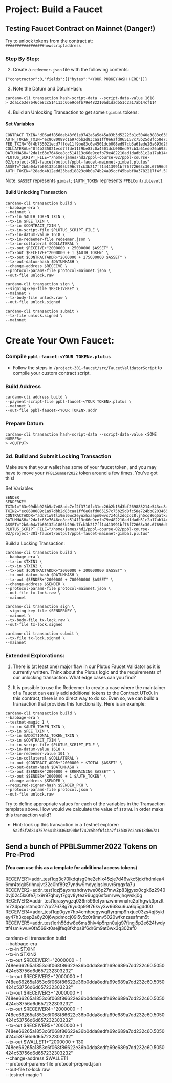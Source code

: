 # Project: Build a Faucet

## Testing Faucet Contract on Mainnet (Danger!)

Try to unlock tokens from the contract at: `#################newscriptaddress`

### Step By Step:
2. Create a `redeemer.json` file with the following contents:
```
{"constructor":0,"fields":[{"bytes":"<YOUR PUBKEYHASH HERE"}]}
```
3. Note the Datum and DatumHash:
```
cardano-cli transaction hash-script-data --script-data-value 1618
> 2da1c63e7646ce8cc514113c66e9cefb79e482210ad1dadb51c2a17ab14cf114
```
4. Build an Unlocking Transaction to get some `tgimbal` tokens:
#### Set Variables
```
CONTRACT_TXIN="d06adf856deb43f61e9742a6a5d45a83b3d52225b1c5040e3883c6385ff55df7#1"
AUTH_TOKEN_TXIN="ec8680089c1a97dbb2d83caa1ff0e6afd065157c75b25d8fc58e724bb8203465#1"
FEE_TXIN="0f4b735021ecd7ffde11f9be83c0a4501dcb008ed97cb3a61ede26a693d287c0#0"
COLLATERAL="0f4b735021ecd7ffde11f9be83c0a4501dcb008ed97cb3a61ede26a693d287c0#2"
DATUMHASH="2da1c63e7646ce8cc514113c66e9cefb79e482210ad1dadb51c2a17ab14cf114"
PLUTUS_SCRIPT_FILE="/home/james/hd2/ppbl-course-02/ppbl-course-02/project-301-faucet/output/ppbl-faucet-mainnet-gimbal.plutus"
ASSET="2b0a04a7b60132b1805b296c7fcb3b217ff14413991bf76f72663c30.67696d62616c"
AUTH_TOKEN="28adc4b12edd23bad18823c0b0a74b24a95ccf45babf8a3782217f4f.5050424c436f6e747269624c6576656c31"
```
Note: `$ASSET` represents `gimbal`; `$AUTH_TOKEN` represents `PPBLContribLevel1`

#### Build Unlocking Transaction
```
cardano-cli transaction build \
--babbage-era \
--mainnet \
--tx-in $AUTH_TOKEN_TXIN \
--tx-in $FEE_TXIN \
--tx-in $CONTRACT_TXIN \
--tx-in-script-file $PLUTUS_SCRIPT_FILE \
--tx-in-datum-value 1618 \
--tx-in-redeemer-file redeemer.json \
--tx-in-collateral $COLLATERAL \
--tx-out $RECEIVE+"2000000 + 25000000 $ASSET" \
--tx-out $RECEIVE+"2000000 + 1 $AUTH_TOKEN" \
--tx-out $CONTRACTADDR+"2000000 + 275000000 $ASSET" \
--tx-out-datum-hash $DATUMHASH \
--change-address $RECEIVE \
--protocol-params-file protocol-mainnet.json \
--out-file unlock.raw

cardano-cli transaction sign \
--signing-key-file $RECEIVEKEY \
--mainnet \
--tx-body-file unlock.raw \
--out-file unlock.signed

cardano-cli transaction submit \
--tx-file unlock.signed \
--mainnet
```

# Create Your Own Faucet:

### Compile `ppbl-faucet-<YOUR TOKEN>.plutus`
- Follow the steps in `/project-301-faucet/src/FaucetValidatorScript` to compile your custom contract script.

### Build Address
```
cardano-cli address build \
--payment-script-file ppbl-faucet-<YOUR TOKEN>.plutus \
--mainnet \
--out-file ppbl-faucet-<YOUR TOKEN>.addr
```

### Prepare Datum
```
cardano-cli transaction hash-script-data --script-data-value <SOME NUMBER>
> <OUTPUT>
```

### 3d. Build and Submit Locking Transaction
Make sure that your wallet has some of your faucet token, and you may have to move your `PPBLSummer2022` token around a few times. You've got this!

Set Variables
```
SENDER
SENDERKEY
TXIN1="63e99dbb926b5a7e08adc7ef2f3710fc31ec26b2b15d3bf269885214e543cc8a#0"
TXIN2="ec8680089c1a97dbb2d83caa1ff0e6afd065157c75b25d8fc58e724bb8203465#0"
CONTRACTADDR="addr1w9tlx9ml6wc2eyuxhxaapn0wvs7z4qlzdqzqz8ljh5cq86q5atkch"
DATUMHASH="2da1c63e7646ce8cc514113c66e9cefb79e482210ad1dadb51c2a17ab14cf114"
ASSET="2b0a04a7b60132b1805b296c7fcb3b217ff14413991bf76f72663c30.67696d62616c"
PLUTUS_SCRIPT_FILE="/home/james/hd2/ppbl-course-02/ppbl-course-02/project-301-faucet/output/ppbl-faucet-mainnet-gimbal.plutus"

```

Build a Locking Transaction:
```
cardano-cli transaction build \
--babbage-era \
--tx-in $TXIN1 \
--tx-in $TXIN2 \
--tx-out $CONTRACTADDR+"2000000 + 300000000 $ASSET" \
--tx-out-datum-hash $DATUMHASH \
--tx-out $SENDER+"2000000 + 700000000 $ASSET" \
--change-address $SENDER \
--protocol-params-file protocol-mainnet.json \
--out-file tx-lock.raw \
--mainnet

cardano-cli transaction sign \
--signing-key-file $SENDERKEY \
--mainnet \
--tx-body-file tx-lock.raw \
--out-file tx-lock.signed

cardano-cli transaction submit \
--tx-file tx-lock.signed \
--mainnet

```


### Extended Explorations:
1. There is (at least one) major flaw in our Plutus Faucet Validator as it is currently written. Think about the Plutus logic and the requirements of our unlocking transaction. What edge cases can you find?

2. It is possible to use the Redeemer to create a case where the maintainer of a Faucet can easily add additional tokens to the Contract UTxO. In this contract, there is no direct way to do so. Even so, we can build a transaction that provides this functionality. Here is an example:

```
cardano-cli transaction build \
--babbage-era \
--testnet-magic 1 \
--tx-in $AUTH_TOKEN_TXIN \
--tx-in $FEE_TXIN \
--tx-in $ADDITIONAL_TOKEN_TXIN \
--tx-in $CONTRACT_TXIN \
--tx-in-script-file $PLUTUS_SCRIPT_FILE \
--tx-in-datum-value 1618 \
--tx-in-redeemer-value 101 \
--tx-in-collateral $COLLATERAL \
--tx-out $CONTRACT_ADDR+"2000000 + $TOTAL $ASSET" \
--tx-out-datum-hash $DATUMHASH \
--tx-out $SENDER+"2000000 + $REMAINING $ASSET" \
--tx-out $SENDER+"2000000 + 1 $AUTH_TOKEN" \
--change-address $SENDER \
--required-signer-hash $SENDER_PKH \
--protocol-params-file protocol.json \
--out-file unlock.raw
```

Try to define appropriate values for each of the variables in the Transaction template above. How would we calculate the value of `$TOTAL` in order make this transaction valid?

* Hint: look up this transaction in a Testnet explorer: `5a2f5f2d814757e641b30363a90bef742c5bef6f4ba7f13b387c2ac618d667a1`



## Send a bunch of PPBLSummer2022 Tokens on Pre-Prod
#### (You can use this as a template for additional access tokens)
RECEIVER1=addr_test1qq3c70lkdqtsg9he2ehlx45zje7d46wkc5jdxfhdmlea46mr4tdgk5rlhnujvt32c0hf89z7yndw9mdyglqslcuvr6rqqxfa7u
RECEIVER2=addr_test1qzj5ayxmzhdrwtwe06p27mw2p83jgysx0cgk6z29400vj02c5lx6fe7jrx9r97qhuyt7gqv8ytea96ugq6sfxmrwwjhqwskj0g
RECEIVER3=addr_test1qrasyvgzq036n599efyxnzwnmvnxhc2pfhgwk3przltm724pqcrstmq0m7rp27678g76yu0p99f76kvy3w668su6ua6q5gdd00
RECEIVER4=addr_test1qp0gyn7hp4cmhpegywqffyrqmp9hxjuc03zs4qj5ykfey47h3xqep2a6y20j6wpdmccj09l5v5x0r8mnv5020wfxnzssafmm5t
RECEIVER5=addr_test1qrh56dw8e6ms8hlv4p5rpn0ujg97fjngj5p2e624fwdyttf4smlkwuv0fa569kt0sejlfeq8fkhps8f6dr6m9at6wx3q302ef0

cardano-cli transaction build \
--babbage-era \
--tx-in $TXIN1 \
--tx-in $TXIN2 \
--tx-out $RECEIVER1+"2000000 + 1 748ee66265a1853c6f068f86622e36b0dda8edfa69c689a7dd232c60.5050424c53756d6d657232303232" \
--tx-out $RECEIVER2+"2000000 + 1 748ee66265a1853c6f068f86622e36b0dda8edfa69c689a7dd232c60.5050424c53756d6d657232303232" \
--tx-out $RECEIVER3+"2000000 + 1 748ee66265a1853c6f068f86622e36b0dda8edfa69c689a7dd232c60.5050424c53756d6d657232303232" \
--tx-out $RECEIVER4+"2000000 + 1 748ee66265a1853c6f068f86622e36b0dda8edfa69c689a7dd232c60.5050424c53756d6d657232303232" \
--tx-out $RECEIVER5+"2000000 + 1 748ee66265a1853c6f068f86622e36b0dda8edfa69c689a7dd232c60.5050424c53756d6d657232303232" \
--tx-out $WALLET1+"2000000 + 130 748ee66265a1853c6f068f86622e36b0dda8edfa69c689a7dd232c60.5050424c53756d6d657232303232" \
--change-address $WALLET1 \
--protocol-params-file protocol-preprod.json \
--out-file tx-lock.raw \
--testnet-magic 1
